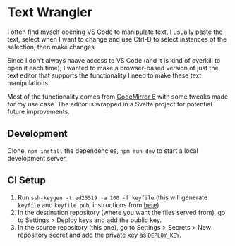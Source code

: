 # Text Wrangler

I often find myself opening VS Code to manipulate text. I usually paste the text, select when I want to change and use Ctrl-D to select instances of the selection, then make changes.

Since I don't always haave access to VS Code (and it is kind of overkill to open it each time), I wanted to make a browser-based version of just the text editor that supports the functionality I need to make these text manipulations.

Most of the functionality comes from [CodeMirror 6](https://codemirror.net/) with some tweaks made for my use case. The editor is wrapped in a Svelte project for potential future improvements.

## Development

Clone, `npm install` the dependencies, `npm run dev` to start a local development server.

## CI Setup

1. Run `ssh-keygen -t ed25519 -a 100 -f keyfile` (this will generate `keyfile` and `keyfile.pub`, instructions from [here](https://github.com/webfactory/ssh-agent))
1. In the destination repository (where you want the files served from), go to Settings > Deploy keys and add the public key.
1. In the source repository (this one), go to Settings > Secrets > New repository secret and add the private key as `DEPLOY_KEY`.
